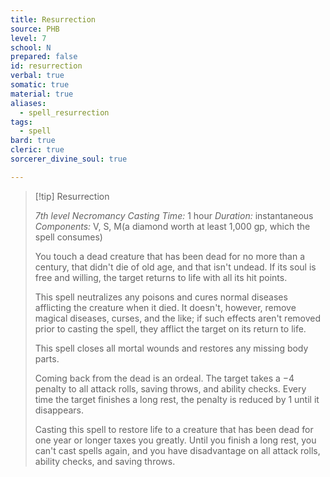 ```yaml
---
title: Resurrection
source: PHB
level: 7
school: N
prepared: false
id: resurrection
verbal: true
somatic: true
material: true
aliases:
  - spell_resurrection
tags:
  - spell
bard: true
cleric: true
sorcerer_divine_soul: true

---
```

>[!tip] Resurrection
>
> *7th level Necromancy*
> *Casting Time:* 1 hour
> *Duration:* instantaneous
> *Components:* V, S, M(a diamond worth at least 1,000 gp, which the spell consumes)
>
>You touch a dead creature that has been dead for no more than a century, that didn't die of old age, and that isn't undead. If its soul is free and willing, the target returns to life with all its hit points.
>
>This spell neutralizes any poisons and cures normal diseases afflicting the creature when it died. It doesn't, however, remove magical diseases, curses, and the like; if such effects aren't removed prior to casting the spell, they afflict the target on its return to life.
>
>This spell closes all mortal wounds and restores any missing body parts.
>
>Coming back from the dead is an ordeal. The target takes a −4 penalty to all attack rolls, saving throws, and ability checks. Every time the target finishes a long rest, the penalty is reduced by 1 until it disappears.
>
>Casting this spell to restore life to a creature that has been dead for one year or longer taxes you greatly. Until you finish a long rest, you can't cast spells again, and you have disadvantage on all attack rolls, ability checks, and saving throws.
>

